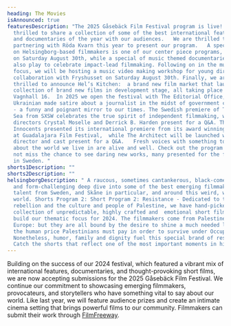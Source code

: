 ```yaml
---
heading: The Movies
isAnnounced: true
featuresDescription: "The 2025 Gåsebäck Film Festival program is live!   We are
  thrilled to share a collection of some of the best international feature films
  and documentaries of the year with our audiences.   We are thrilled to be
  partnering with Röda Kvarn this year to present our program.   A special focus
  on Helsingborg-based filmmakers is one of our center piece programs, playing
  on Saturday August 30th, while a special of music themed documentaries will
  also play to celebrate impact-lead filmmaking. Following on in the music
  focus, we will be hosting a music video making workshop for young directors in
  collaboration with Fryshusset on Saturday August 30th. Finally, we are
  thrilled to announce Hel’s Kitchen:  a brand new film market that launches a
  collection of brand new films in development stage, all taking place at
  Vagnhall 16.  In 2025 we open the festival with The Editorial Office, a
  Ukrainian made satire about a journalist in the midst of government corruption
  - a funny and poignant mirror to our times. The Swedish premiere of The Black
  Sea from SXSW celebrates the true spirit of independent filmmaking, with
  directors Crystal Moselle and Derrick B. Harden present for a Q&A. The
  Innocents presented its international premiere from its award winning launch
  at Guadalajara Film Festival,  while The Architect will be launched with the
  director and cast present for a Q&A.   Fresh voices with something to say
  about the world we live in are alive and well. Check out the program and do
  not miss the chance to see daring new works, many presented for the first time
  in Sweden. "
shorts1Description: ""
shorts2Description: ""
helsingborgDescription: " A raucous, sometimes cantankerous, black-comedy loving
  and form-challenging deep dive into some of the best emerging filmmaking
  talent from Sweden, and Skåne in particular, and around this weird, wild, wide
  world. Shorts Program 2: Short Program 2: Resistance - Dedicated to the act of
  rebellion and the culture and people of Palestine, we have hand-picked this
  collection of unpredictable, highly crafted and  emotional short films to
  build our thematic focus for 2024. The filmmakers come from Palestine, Iran,
  Europe: but they are all bound by the desire to shine a much needed light on
  the human price Palestinians must pay in order to survive under Occupation.
  Nonetheless, humor, family and dignity fuel this special brand of resilience.
  Catch the shorts that reflect one of the most important moments in history."
---
```


Building on the success of our 2024 festival, which featured a vibrant mix of international features, documentaries, and thought-provoking short films, we are now accepting submissions for the 2025 Gåsebäck Film Festival. We continue our commitment to showcasing emerging filmmakers, provocateurs, and storytellers who have something vital to say about our world. Like last year, we will feature audience prizes and create an intimate cinema setting that brings powerful films to our community. Filmmakers can submit their work through [FilmFreeway](https://filmfreeway.com/GasebackFilmFestival).
